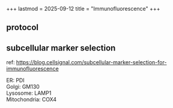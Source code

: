 +++
lastmod = 2025-09-12
title = "Immunofluorescence"
+++

## protocol

## subcellular marker selection

ref: https://blog.cellsignal.com/subcellular-marker-selection-for-immunofluorescence

ER: PDI  
Golgi: GM130  
Lysosome: LAMP1  
Mitochondria: COX4  
